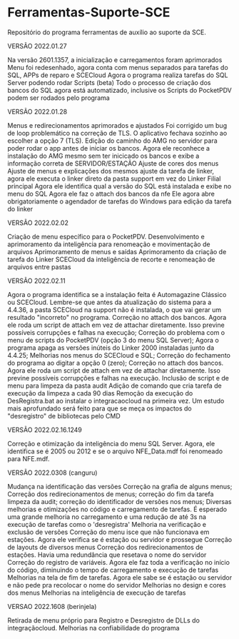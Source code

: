 # Ferramentas-Suporte-SCE
Repositório do programa ferramentas de auxílio ao suporte da SCE.

VERSÃO 2022.01.27

Na versão 2601.1357, a inicialização e carregamentos foram aprimorados
Menu foi redesenhado, agora conta com menus separados para tarefas do SQL, APPs de reparo e SCECloud
Agora o programa realiza tarefas do SQL Server podendo rodar Scripts (beta)
Todo o processo de criação dos bancos do SQL agora está automatizado, inclusive os Scripts do PocketPDV podem ser rodados pelo programa
  

VERSÃO 2022.01.28

Menus e redirecionamentos aprimorados e ajustados
Foi corrigido um bug de loop problemático na correção de TLS. O aplicativo fechava sozinho ao escolher a opção 7 (TLS).
Edição do caminho do AMG no servidor para poder rodar o app antes de iniciar os bancos. Agora ele reconhece a instalação do AMG mesmo sem ter inicicado os bancos e exibe a informação correta de SERVIDOR/ESTAÇÃO
Ajuste de cores dos menus
Ajuste de menus e explicações dos mesmos
ajuste da tarefa de linker, agora ele executa o linker direto da pasta support em vez do Linker Filial principal
Agora ele identifica qual a versão do SQL está instalada e exibe no menu do SQL
Agora ele faz o attach dos bancos da nfe
Ele agora abre obrigatoriamente o agendador de tarefas do Windows para edição da tarefa do linker
 

VERSÃO 2022.02.02

Criação de menu específico para o PocketPDV.
Desenvolvimento e aprimoramento da inteligência para renomeação e movimentação de arquivos
Aprimoramento de menus e saídas
Aprimoramento da criação de tarefa do Linker SCECloud da inteligência de recorte e renomeação de arquivos entre pastas
 

VERSÃO 2022.02.11

Agora o programa identifica se a instalação feita é Automagazine Clássico ou SCECloud. Lembre-se que antes da atualização do sistema para a 4.4.36, a pasta SCECloud na support não é instalada, o que vai gerar um resultado "incorreto" no programa.
Correção no attach dos bancos. Agora ele roda um script de attach em vez de attachar diretamente. Isso previne possíveis corrupções e falhas na execução;
Correção do problema com o menu de scripts do PocketPDV (opção 3 do menu SQL Server);
Agora o programa apaga as versões inúteis do Linker 2000 instaladas junto da 4.4.25;
Melhorias nos menus do SCECloud e SQL;
Correção do fechamento do programa ao digitar a opção 0 (zero);
Correção no attach dos bancos. Agora ele roda um script de attach em vez de attachar diretamente. Isso previne possíveis corrupções e falhas na execução.
Inclusão de script e de menu para limpeza da pasta audit
Adição de comando que cria tarefa de execução da limpeza a cada 90 dias
Remoção da execução do DesRegistra.bat ao instalar o integracaocloud na primeira vez. Um estudo mais aprofundado será feito para que se meça os impactos do "desregistro" de bibliotecas pelo CMD
 

VERSÃO 2022.02.16.1249

Correção e otimização da inteligência do menu SQL Server. Agora, ele identifica se é 2005 ou 2012 e se o arquivo NFE_Data.mdf foi renomeado para NFE.mdf. 
 

VERSÃO 2022.0308 (canguru)

Mudança na identificação das versões
Correção na grafia de alguns menus;
Correção dos redirecionamentos de menus;
correção do fim da tarefa limpeza da audit;
correção do identificador de versões nos menus;
Diversas melhorias e otimizações no código e carregamento de tarefas. É esperado uma grande melhoria no carregamento e uma redução de até 3s na execução de tarefas como o 'desregistra'
Melhoria na verificação e exclusão de versões
Correção do menu isce que não funcionava em estações. Agora ele verifica se é estação ou servidor e prossegue
Correção de layouts de diversos menus
Correção dos redirecionamentos de estações. Havia uma redundância que resetava o nome do servidor
Correção do registro de variáveis. Agora ele faz toda a verificação no início do código, diminuindo o tempo de carregamento e execução de tarefas
Melhorias na tela de fim de tarefas. Agora ele sabe se é estação ou servidor e não pede pra recolocar o nome do servidor
Melhorias no design e cores dos menus
Melhorias na inteligência de execução de tarefas

VERSAO 2022.1608 (berinjela)

Retirada de menu próprio para Registro e Desregistro de DLLs do integraçãocloud.
Melhorias na confiabilidade do programa
